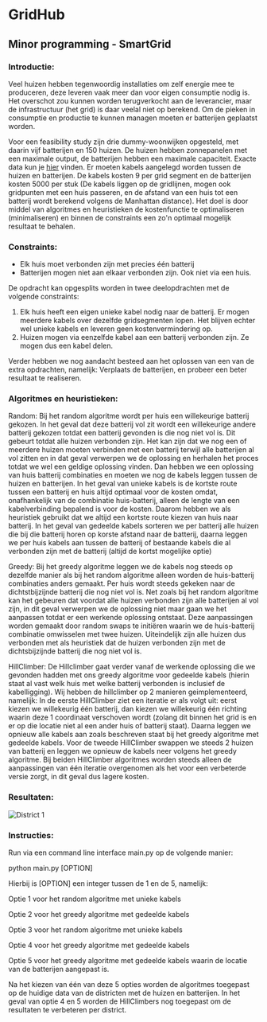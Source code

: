 # GridHub
## Minor programming - SmartGrid

### Introductie:
Veel huizen hebben tegenwoordig installaties om zelf energie mee te produceren, deze leveren vaak meer dan voor eigen consumptie nodig is.
Het overschot zou kunnen worden terugverkocht aan de leverancier, maar de infrastructuur (het grid) is daar veelal niet op berekend. Om de pieken in consumptie en productie te kunnen managen moeten er batterijen geplaatst worden.

Voor een feasibility study zijn drie dummy-woonwijken opgesteld, met daarin vijf batterijen en 150 huizen. De huizen hebben zonnepanelen met een maximale output, de batterijen hebben een maximale capaciteit. Exacte data kun je [hier](./data) vinden. Er moeten kabels aangelegd worden tussen de huizen en batterijen. De kabels kosten 9 per grid segment en de batterijen kosten 5000 per stuk (De kabels liggen op de gridlijnen, mogen ook gridpunten met een huis passeren, en de afstand van een huis tot een batterij wordt berekend volgens de Manhattan distance). Het doel is door middel van algoritmes en heuristieken de kostenfunctie te optimaliseren (minimaliseren) en binnen de constraints een zo'n optimaal mogelijk resultaat te behalen.

### Constraints:
- Elk huis moet verbonden zijn met precies één batterij
- Batterijen mogen niet aan elkaar verbonden zijn. Ook niet via een huis.

De opdracht kan opgesplits worden in twee deelopdrachten met de volgende constraints:
1) Elk huis heeft een eigen unieke kabel nodig naar de batterij. Er mogen meerdere kabels over dezelfde gridsegmenten lopen. Het blijven echter wel unieke kabels en leveren geen kostenvermindering op.
2) Huizen mogen via eenzelfde kabel aan een batterij verbonden zijn. Ze mogen dus een kabel delen.

Verder hebben we nog aandacht besteed aan het oplossen van een van de extra opdrachten, namelijk:
Verplaats de batterijen, en probeer een beter resultaat te realiseren.

### Algoritmes en heuristieken:

Random: Bij het random algoritme wordt per huis een willekeurige batterij gekozen. In het geval dat deze batterij vol zit wordt een willekeurige andere batterij gekozen totdat een batterij gevonden is die nog niet vol is. Dit gebeurt totdat alle huizen verbonden zijn.
Het kan zijn dat we nog een of meerdere huizen moeten verbinden met een batterij terwijl alle batterijen al vol zitten en in dat geval verwerpen we de oplossing en herhalen het proces totdat we wel een geldige oplossing vinden. Dan hebben we een oplossing van huis batterij combinaties en moeten we nog de kabels leggen tussen de huizen en batterijen. In het geval van unieke kabels is de kortste route tussen een batterij en huis altijd optimaal voor de kosten omdat, onafhankelijk van de combinatie huis-batterij, alleen de lengte van een kabelverbinding bepalend is voor de kosten. Daarom hebben we als heuristiek gebruikt dat we altijd een kortste route kiezen van huis naar batterij. In het geval van gedeelde kabels sorteren we per batterij alle huizen die bij die batterij horen op korste afstand naar de batterij, daarna leggen we per huis kabels aan tussen de batterij of bestaande kabels die al verbonden zijn met de batterij (altijd de kortst mogelijke optie)

Greedy: Bij het greedy algoritme leggen we de kabels nog steeds op dezelfde manier als bij het random algoritme alleen worden de huis-batterij combinaties anders gemaakt. Per huis wordt steeds gekeken naar de dichtstbijzijnde batterij die nog niet vol is.
Net zoals bij het random algoritme kan het gebeuren dat voordat alle huizen verbonden zijn alle batterijen al vol zijn, in dit geval verwerpen we de oplossing niet maar gaan we het aanpassen totdat er een werkende oplossing ontstaat. Deze aanpassingen worden gemaakt door random swaps te initiëren waarin we de huis-batterij combinatie omwisselen met twee huizen. Uiteindelijk zijn alle huizen dus verbonden met als heuristiek dat de huizen verbonden zijn met de dichtsbijzijnde batterij die nog niet vol is.

HillClimber:
De Hillclimber gaat verder vanaf de werkende oplossing die we gevonden hadden met ons greedy algoritme voor gedeelde kabels (hierin staat al vast welk huis met welke batterij verbonden is inclusief de kabelligging). Wij hebben de hillclimber op 2 manieren geimplementeerd, namelijk:
In de eerste HillClimber ziet een iteratie er als volgt uit: eerst kiezen we willekeurig één batterij, dan kiezen we willekeurig één richting waarin deze 1 coordinaat verschoven wordt (zolang dit binnen het grid is en er op die locatie niet al een ander huis of batterij staat). Daarna leggen we opnieuw alle kabels aan zoals beschreven staat bij het greedy algoritme met gedeelde kabels.
Voor de tweede HillClimber swappen we steeds 2 huizen van batterij en leggen we opnieuw de kabels neer volgens het greedy algoritme.
Bij beiden HillClimber algoritmes worden steeds alleen de aanpassingen van één iteratie overgenomen als het voor een verbeterde versie zorgt, in dit geval dus lagere kosten.

### Resultaten:

![District 1](http://url/to/img.png)

### Instructies:

Run via een command line interface main.py op de volgende manier:

python main.py [OPTION]

Hierbij is [OPTION] een integer tussen de 1 en de 5, namelijk: 
     
Optie 1 voor het random algoritme met unieke kabels
     
Optie 2 voor het greedy algoritme met gedeelde kabels
     
Optie 3 voor het random algoritme met unieke kabels
     
Optie 4 voor het greedy algoritme met gedeelde kabels
     
Optie 5 voor het greedy algoritme met gedeelde kabels waarin de locatie van de batterijen aangepast is.
     
Na het kiezen van één van deze 5 opties worden de algoritmes toegepast op de huidige data van de districten met de huizen en batterijen.
In het geval van optie 4 en 5 worden de HillClimbers nog toegepast om de resultaten te verbeteren per district.
